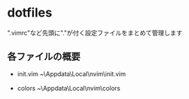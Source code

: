 # dotfiles

".vimrc"など先頭に"."が付く設定ファイルをまとめて管理します

## 各ファイルの概要

- init.vim
~\Appdata\Local\nvim\init.vim

- colors
~\Appdata\Local\nvim\colors　　
